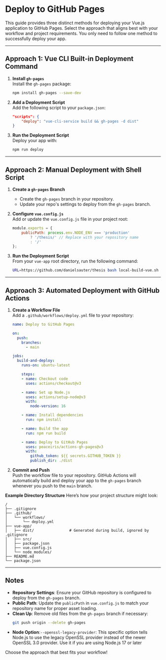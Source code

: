 # Deploy to GitHub Pages
This guide provides three distinct methods for deploying your Vue.js application to GitHub Pages. Select the approach that aligns best with your workflow and project requirements. You only need to follow one method to successfully deploy your app.

---

## Approach 1: Vue CLI Built-in Deployment Command

1. **Install `gh-pages`**  
   Install the `gh-pages` package:
   ```bash
   npm install gh-pages --save-dev
   ```

2. **Add a Deployment Script**  
   Add the following script to your `package.json`:
   ```json
   "scripts": {
       "deploy": "vue-cli-service build && gh-pages -d dist"
   }
   ```

3. **Run the Deployment Script**  
   Deploy your app with:
   ```bash
   npm run deploy
   ```
---

## Approach 2: Manual Deployment with Shell Script

1. **Create a `gh-pages` Branch**  
   - Create the `gh-pages` branch in your repository.  
   - Update your repo's settings to deploy from the `gh-pages` branch.

2. **Configure `vue.config.js`**  
   Add or update the `vue.config.js` file in your project root:
   ```javascript
   module.exports = {
       publicPath: process.env.NODE_ENV === 'production'
           ? '/thesis/' // Replace with your repository name
           : '/'
   };
   ```

3. **Run the Deployment Script**  
   From your `vue-app` root directory, run the following command:
   ```bash
   URL=https://github.com/danielsauter/thesis bash local-build-vue.sh
   ```

---

## Approach 3: Automated Deployment with GitHub Actions

1. **Create a Workflow File**  
   Add a `.github/workflows/deploy.yml` file to your repository:
   ```yaml
   name: Deploy to GitHub Pages

   on:
     push:
       branches:
         - main

   jobs:
     build-and-deploy:
       runs-on: ubuntu-latest

       steps:
       - name: Checkout code
         uses: actions/checkout@v3

       - name: Set up Node.js
         uses: actions/setup-node@v3
         with:
           node-version: 16

       - name: Install dependencies
         run: npm install

       - name: Build the app
         run: npm run build

       - name: Deploy to GitHub Pages
         uses: peaceiris/actions-gh-pages@v3
         with:
           github_token: ${{ secrets.GITHUB_TOKEN }}
           publish_dir: ./dist
   ```

2. **Commit and Push**  
   Push the workflow file to your repository. GitHub Actions will automatically build and deploy your app to the `gh-pages` branch whenever you push to the `main` branch.

**Example Directory Structure**
Here’s how your project structure might look:

```
/
├── .gitignore
├── .github/
│   └── workflows/
│       └── deploy.yml
├── vue-app/
│   ├── dist/                # Generated during build, ignored by .gitignore
│   ├── src/
│   ├── package.json
│   ├── vue.config.js
│   └── node_modules/
├── README.md
└── package.json
```

---

## Notes

- **Repository Settings**: Ensure your GitHub repository is configured to deploy from the `gh-pages` branch.
- **Public Path**: Update the `publicPath` in `vue.config.js` to match your repository name for proper asset loading.
- **Clean Up**: Remove old files from the `gh-pages` branch if necessary:
  ```bash
  git push origin --delete gh-pages
  ```
- **Node Option**:`--openssl-legacy-provider`: This specific option tells Node.js to use the legacy OpenSSL provider instead of the newer OpenSSL 3.0 provider. Use it if you are using Node.js 17 or later

Choose the approach that best fits your workflow!